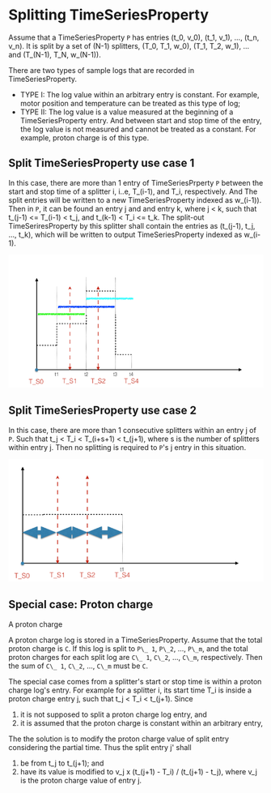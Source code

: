 # Splitting TimeSeriesProperty

Assume that a TimeSeriesProperty `P` has entries (t\_0, v\_0), (t\_1, v\_1), ..., (t\_n, v\_n).
It is split by a set of (N-1) splitters, (T\_0, T\_1, w\_0), (T\_1, T\_2, w\_1), ... and (T\_(N-1), T\_N, w\_(N-1)).

There are two types of sample logs that are recorded in TimeSeriesProperty.
* TYPE I: The log value within an arbitrary entry is constant. For example, motor position and temperature can be treated as this type of log;
* TYPE II: The log value is a value measured at the beginning of a TimeSeriesProperty entry.  And between start and stop time of the entry, the log value is not measured and cannot be treated as a constant. For example, proton charge is of this type. 

## Split TimeSeriesProperty use case 1

In this case, there are more than 1 entry of TimeSeriesPrperty `P` between the start and stop time of a splitter i, i..e,  T\_(i-1), and T\_i, respectively. 
And The split entries will be written to a new TimeSeriesProperty indexed as w\_(i-1)).
Then in `P`, it can be found an entry j and and entry k, where j < k, such that
t\_(j-1) <= T\_(i-1) < t\_j, and t\_(k-1) < T\_i <= t\_k.
The split-out TimeSeriresProperty by this splitter shall contain the entries as (t\_(j-1), t\_j, ..., t\_k),
which will be written to output TimeSeriesProperty indexed as w\_(i-1).

![alt text](tsp_split_1.png)


## Split TimeSeriesProperty use case 2

In this case, there are more than 1 consecutive splitters within an entry j of `P`.
Such that t\_j < T\_i < T\_(i+s+1) < t\_(j+1), where s is the number of splitters within entry j.
Then no splitting is required to `P`'s j entry in this situation.

![alt text](tsp_split_2.png)


## Special case: Proton charge

A proton charge 

A proton charge log is stored in a  TimeSeriesProperty.
Assume that the total proton charge is `C`.
If this log is split to `P\_ 1`, `P\_2`, ..., `P\_m`, and the total proton charges for 
each split log are `C\_ 1`, `C\_2`, ..., `C\_m`, respectively.
Then the sum of  `C\_ 1`, `C\_2`, ..., `C\_m` must be `C`.

The special case comes from a splitter's start or stop time is within a proton charge log's entry.
For example for a splitter i, its start time T\_i is inside a proton charge entry j, such that
t\_j < T\_i < t\_(j+1).
Since 

1. it is not supposed to split a proton charge log entry, and 
2. it is assumed that the proton charge is constant within an arbitrary entry,

The the solution is to modify the proton charge value of split entry considering the partial time.
Thus the split entry j' shall

1. be from t\_j to t\_(j+1); and
2. have its value is modified to v_j x (t\_(j+1) - T\_i) / (t\_(j+1) - t\_j), where v_j is the proton charge value of entry j.
